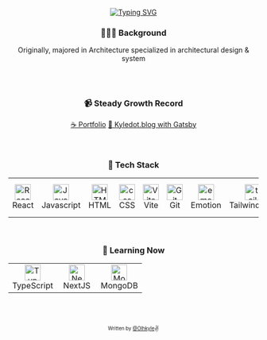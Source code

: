 

<div align="center"> 
  
<!--   ![Olhkyle's GitHub stats](https://github-readme-stats.vercel.app/api?username=olhkyle&show_icons=true&theme=dark#gh-dark-mode-only) -->
  [![Typing SVG](https://readme-typing-svg.herokuapp.com?font=Pacifico&color=%23909090&size=30&center=true&vCenter=true&height=150&lines=Hello+%E2%9C%8B+I'm+Kyle)](https://git.io/typing-svg)
  <br/>

  <h3>👷🏻‍♂ Background</h3>
  <p> Originally, majored in Architecture specialized in architectural design & system</p>
  
  <br/>
  <br/>

  <h3>📹 Steady Growth Record</h3>
  <div>
    <a href="https://smooth-rain-4fc.notion.site/Study-Project-Record-bc67300f84ca4d5ba07adc28f905e6f6?pvs=4">☕️ Portfolio</a>
    <a href="https://kyledot.netlify.app">🎾 Kyledot.blog with Gatsby</a>
  </div>

  <br/>
  <br/>
    

  <h3> 🔭 Tech Stack </h3>
  <table>
    <tr>
      <td align="center" width="64">
        <img src="https://skillicons.dev/icons?i=react" width="32" height="32" alt="React" />
        <br>
        <span>React</span>
      </td>
      <td align="center" width="64">
        <img src="https://skillicons.dev/icons?i=js" width="32" height="32" alt="JavaScript" />
        <br>
        <span>Javascript</span>
      </td>
      <td align="center" width="64">
        <img src="https://skillicons.dev/icons?i=html" width="32" height="32" alt="HTML" />
        <br>
        <span>HTML</span>
      </td>
      <td align="center" width="64">
        <img src="https://skillicons.dev/icons?i=css" width="32" height="32" alt="css" />
        <br>
        <span>CSS</span>
      </td>
      <td align="center" width="64">
        <img src="https://skillicons.dev/icons?i=vite" width="32" height="32" alt="Vite" />
        <br>
        <span>Vite</span>
      </td>
      <td align="center" width="64"> 
        <img src="https://skillicons.dev/icons?i=git" width="32" height="32" alt="Git" />
        <br>
        <span>Git</span>
      </td>
      <td align="center"  width="64">
        <img src="https://skillicons.dev/icons?i=emotion" width="32" height="32" alt="emotion" />
        <br>
        <span>Emotion</span>
      </td>
      <td align="center" width="64">
        <img src="https://skillicons.dev/icons?i=tailwind" width="32" height="32" alt="tailwind" />
        <br>
        <span>TailwindCSS</span>
      </td>
      <td align="center" width="64">
        <img src="https://skillicons.dev/icons?i=sass" width="32" height="32" alt="sass" />
        <br>
        <span>Sass</span>
      </td>
      <td align="center" width="64">
        <img src="https://skillicons.dev/icons?i=styledcomponents" width="32" height="32" alt="styledcomponents" />
        <br>
        <span>S-C</span>
      </td>
    </tr>
  </table>

  <br/>

  <h3> 🔭 Learning Now </h3>
  <table>
    <tr>
      <td align="center"  width="64">
        <img src="https://skillicons.dev/icons?i=ts" width="32" height="32" alt="TypeScript" />
        <br>
        <span>TypeScript</span>
      </td>
      <td align="center"  width="64">
        <img src="https://skillicons.dev/icons?i=nextjs" width="32" height="32" alt="NextJS" />
        <br>
        <span>NextJS</span>
      </td>
       <td align="center"  width="64">
        <img src="https://skillicons.dev/icons?i=mongodb" width="32" height="32" alt="MongoDB" />
        <br>
        <span>MongoDB</span>
      </td>
    </tr>
  </table>
  
  <br/>
  <br/> 
  
 <sub><sup>Written by <a href="https://olhkyle.me">@Olhkyle</a></sup></sub><small>✌</small>

</div>
